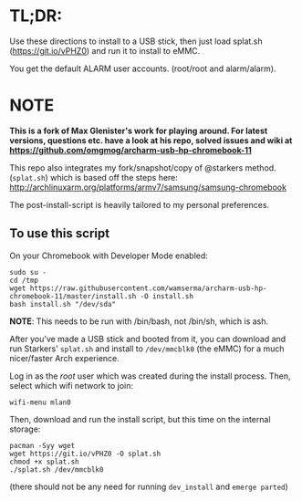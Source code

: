TL;DR:
======

Use these directions to install to a USB stick, then just load splat.sh (https://git.io/vPHZ0) and run it to install to eMMC.

You get the default ALARM user accounts. (root/root and alarm/alarm).


NOTE
======

**This is a fork of Max Glenister's work for playing around. For latest versions, questions etc. have a look at his repo, solved issues and wiki at https://github.com/omgmog/archarm-usb-hp-chromebook-11**

This repo also integrates my fork/snapshot/copy of @starkers method. (`splat.sh`) which is  based off the steps here: http://archlinuxarm.org/platforms/armv7/samsung/samsung-chromebook

The post-install-script is heavily tailored to my personal preferences.

## To use this script

On your Chromebook with Developer Mode enabled:

```
sudo su -
cd /tmp
wget https://raw.githubusercontent.com/wamserma/archarm-usb-hp-chromebook-11/master/install.sh -O install.sh
bash install.sh "/dev/sda"
```
**NOTE**: This needs to be run with /bin/bash, not /bin/sh, which is ash.

After you've made a USB stick and booted from it, you can download and run Starkers' `splat.sh` and install to `/dev/mmcblk0` (the eMMC) for a much nicer/faster Arch experience.

Log in as the *root* user which was created during the install process.  Then, select which wifi network to join:
```
wifi-menu mlan0
```

Then, download and run the install script, but this time on the internal storage:
```
pacman -Syy wget
wget https://git.io/vPHZ0 -O splat.sh
chmod +x splat.sh
./splat.sh /dev/mmcblk0
```
(there should not be any need for running ```dev_install``` and ```emerge parted```)
